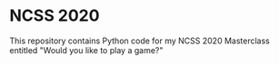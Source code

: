 # NCSS 2020

This repository contains Python code for my NCSS 2020 Masterclass entitled
"Would you like to play a game?"
